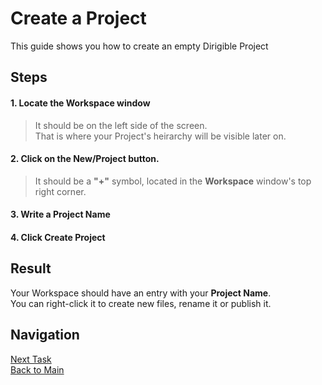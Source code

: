 # Create a Project
This guide shows you how to create an empty Dirigible Project
## Steps
#### 1. Locate the **Workspace** window
> It should be on the left side of the screen.</br>
> That is where your Project's heirarchy will be visible later on.
#### 2. Click on the **New/Project** button.
> It should be a **"+"** symbol, located in the **Workspace** window's top right corner.
#### 3. Write a **Project Name**
#### 4. Click **Create Project** 

## Result
Your Workspace should have an entry with your **Project Name**.</br>
You can right-click it to create new files, rename it or publish it.

## Navigation
[Next Task](https://github.com/dirigiblelabs/curriculum/blob/master/IvoYakov/DirigibleDoc/Guides/CreateDatabaseTable.md)</br>
[Back to Main](https://github.com/dirigiblelabs/curriculum/edit/master/IvoYakov/DirigibleDoc)
